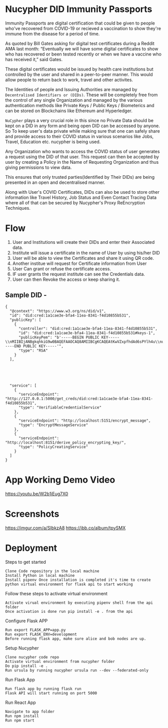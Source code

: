 # Nucypher DID Immunity Passports

Immunity Passports are digital certification that could be given to people who've recovered from COVID-19 or recieved a vaccination to show they're immune from the disease for a period of time.

As quoted by Bill Gates asking for digital test certificates during a Reddit AMA last month: “Eventually we will have some digital certificates to show who has recovered or been tested recently or when we have a vaccine who has received it,” said Gates. 

These digital certificates would be issued by health care institutions but controlled by the user and shared in a peer-to-peer manner. This would allow people to return back to work, travel and other activites. 

The Identities of people and Issuing Authorities are managed by `Decentralised Identifiers or (DIDs)`. These will be completely free from the control of any single Organization and managed by the various authentication methods like Private Keys / Public Keys / Biometerics and can be stored on Blockchains like Ethereum and Hyperledger.

`NuCypher` plays a very crucial role in this since no Private Data should be kept on a DID in any form and being open DID can be accessed by anyone. So To keep user's data private while making sure that one can safely share and provide access to their COVID status in various scenarios like Jobs, Travel, Education etc. nucypher is being used. 

Any Organization who wants to access the COVID status of user generates a request using the DID of that user. This request can then be accepted by user by creating a Policy in the Name of Requesting Organization and thus giving permissions to view data.

This ensures that only trusted parties(Identified by Their DIDs) are being presented in an open and decentralised manner.

Along with User's COVID Certificates, DIDs can also be used to store other information like Travel History, Job Status and Even Contact Tracing Data where all of that can be secured by Nucypher's Proxy ReEncryption Techniques.

# Flow

1. User and Institutions will create their DIDs and enter their Associated data.
2. Institute will issue a certificate in the name of User by using his/her DID
3. User will be able to view the Certificates and share it using QR code.
4. Another institue will request for Certificate information from User
5. User Can grant or refuse the certificate access.
6. IF user grants the request institute can see the Credentials data.
7. User can then Revoke the access or keep sharing it.

## Sample DID - 

```
{
  "@context": "https://www.w3.org/ns/did/v1", 
  "id": "did:cred:1a1cae3e-bfa4-11ea-8341-f4d10855b531", 
  "publicKey": [
    {
      "controller": "did:cred:1a1cae3e-bfa4-11ea-8341-f4d10855b531", 
      "id": "did:cred:1a1cae3e-bfa4-11ea-8341-f4d10855b531#keys-1", 
      "publicKeyPem": "b'-----BEGIN PUBLIC KEY-----\\nMIIBIjANBgkqhkiG9w0BAQEFAAOCAQ8AMIIBCgKCAQEAtKwVZxpfhdAd6sPYlh4u\\nuBdWe6HLJfY0FsK3ptvDw9+C0kH3wVnxN2IiMLRhUxhbSHhKY/L/hpHNLE3lee82\\n2UYfvm1KmzlezAjtwsIClW0jnouqSvjB2EjymS6s37VchFXVIwnQjetn0quabMb9\\nJEgdSfvuNyRJscGgbcB3zFeTSsUY3bhrgV/iAgUF/oqnY9BIg1T7g/v0idMmiY6L\\nN7ndtswkfpZMMAGt1IgI67UT/REI4WHO6YhD8jOXTq9Xqrb7cdljYcFmVdqSZCMN\\ntnhpksWMqEQN4STDW+Zon9VwU4TzkDJ9iQv0oJlIGRf6rtM3sufBWld16uBWgsPV\\nhQIDAQAB\\n-----END PUBLIC KEY-----'", 
      "type": "RSA"
    }
  ], 





  "service": [
    {
      "serviceEndpoint": "http://127.0.0.1:5000/get_creds/did:cred:1a1cae3e-bfa4-11ea-8341-f4d10855b531", 
      "type": "VerifiableCredentialService"
    }, 
    {
      "serviceEndpoint": "http://localhost:5151/encrypt_message", 
      "type": "EncryptMessageService"
    }, 
    {
      "serviceEndpoint": "http://localhost:8151/derive_policy_encrypting_key/", 
      "type": "PolicyCreatingService"
    }
  ]
}

```

# App Working Demo Video

https://youtu.be/W2b1iEug7X0

# Screenshots 

https://imgur.com/a/SIbkzA8
https://ibb.co/album/tpySMX

# Deployment

Steps to get started

    Clone Code repository in the local machine
    Install Python in local machine
    Install pipenv Once installation is completed it's time to create python virtual environment for flask api to start working

Follow these steps to activate virtual environment

    Activate virual environment by executing pipenv shell from the api folder
    Once activation is done run pip install -e . from the api
   
Configure Flask APP

    Run export FLASK_APP=app.py
    Run export FLASK_ENV=development 
    Before running flask app, make sure alice and bob nodes are up.

Setup Nucypher

    Clone nucypher code repo
    Activate virtual environment from nucypher folder
    Do pip install -e .
    Run ursula by running nucypher ursula run --dev --federated-only

Run Flask App

    Run flask app by running flask run
    Flask API will start running on port 5000

Run React App

    Navigate to app folder
    Run npm install
    Run npm start
